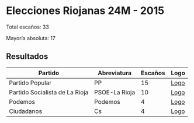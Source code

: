 # Elecciones Riojanas 24M - 2015

Total escaños: 33

Mayoría absoluta: 17

## Resultados

| Partido | Abreviatura | Escaños | Logo |
| - | - | - | - |
| Partido Popular | PP | 15 | [Logo](https://github.com/playzzz/Pactos/blob/master/Logos/PP.jpg?raw=true)
| Partido Socialista de La Rioja | PSOE-La Rioja | 10 | [Logo](https://github.com/playzzz/Pactos/blob/master/Logos/PSOE.jpg?raw=true)
| Podemos | Podemos | 4 | [Logo](https://github.com/playzzz/Pactos/blob/master/Logos/Podemos.jpg?raw=true)
| Ciudadanos | Cs | 4 | [Logo](https://github.com/playzzz/Pactos/blob/master/Logos/Cs.jpg?raw=true)
